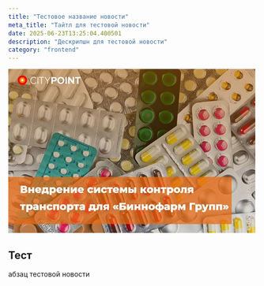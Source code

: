 ```yaml
---
title: "Тестовое название новости"
meta_title: "Тайтл для тестовой новости"
date: 2025-06-23T13:25:04.400501
description: "Дескрипшн для тестовой новости"
category: "frontend"
---
```


![Изображение новости](https://raw.githubusercontent.com/PrivateSeo/privateseo.github.io/main/assets/images/image_20250623_132503.jpg)

<h2>Тест</h2>
<p>абзац тестовой новости</p>

